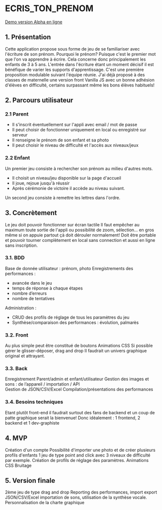 # ECRIS_TON_PRENOM

[Demo version Alpha en ligne](https://www.profprogrammeur.com/EVAL/login.html)

## 1. Présentation
Cette application propose sous forme de jeu de se familiariser avec l'écriture de son prénom. Pourquoi le prénom? Puisque c'est le premier mot que l'on va apprendre à écrire. Cela concerne donc principalement les enfants de 3 à 5 ans. L'entrée dans l'écriture étant un moment décisif il est bénéfique de varier les supports d'apprentissage.
C'est une première proposition modulable suivant l'équipe réunie.
J'ai déjà proposé à des classes de maternelle une version front Vanilla JS avec un bonne adhésion
d'élèves en difficulté, certains surpassant même les bons élèves habituels!

## 2. Parcours utilisateur
### 2.1 Parent
* Il s'inscrit éventuellement sur l'appli avec email / mot de passe
* Il peut choisir de fonctionner uniquement en local ou enregistré sur serveur
* Il renseigne le prénom de son enfant et sa photo
* Il peut choisir le niveau de difficulté et l'accès aux niveaux/jeux

### 2.2 Enfant
Un premier jeu consiste à rechercher son prénom au milieu d'autres mots.
* Il choisit un niveau/jeu disponible sur la page d'accueil
* Il joue, rejoue jusqu'à réussir
* Après cérémonie de victoire il accède au niveau suivant.
 
Un second jeu consiste à remettre les lettres dans l'ordre. 

## 3. Concrètement
Le jeu doit pouvoir fonctionner sur écran tactile
Il faut empêcher au maximum toute sortie de l'appli ou possibilité de zoom, sélection... en gros même si on appuie partout çà doit dérouler normalement!
Doit être portable et pouvoir tourner complètement en local sans connection et aussi en ligne sans inscription.

### 3.1. BDD
Base de donnée utilisateur : prénom, photo
Enregistrements des performances :
* avancée dans le jeu
* temps de réponse à chaque étapes
* nombre d’erreurs
* nombre de tentatives

Administration :
* CRUD des profils de réglage de tous les paramètres du jeu
* Synthèse/comparaison des performances : évolution, palmarès

### 3.2. Front
Au plus simple peut être constitué de boutons
Animations CSS
Si possible gérer le glisser-déposer, drag and drop
Il faudrait un univers graphique original et attrayant.

### 3.3. Back
Enregistrement Parent/admin et enfant/utilisateur
Gestion des images et sons : de l’appareil / importation / API  
Gestion de JSON/CSV/Excel
Compilation/présentations des performances

### 3.4. Besoins techniques
Etant plutôt front-end il faudrait surtout des fans de backend et un coup de patte graphique serait la bienvenue!
Donc idéalement : 
1 frontend, 2 backend et 1 dev-graphiste


## 4. MVP
Création d'un compte
Possibilité d'importer une photo et de créer plusieurs profils d'enfants
1 jeu de type point and click avec 3 niveaux de difficulté par exemple. 
Création de profils de réglage des paramètres.
Animations CSS 
Bruitage

## 5. Version finale
2ème jeu de type drag and drop
Reporting des performances, import export JSON/CSV/Excel
importation de sons, utilisation de la synthèse vocale.
Personnalisation de la charte graphique





